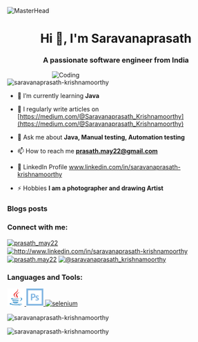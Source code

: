 ![MasterHead](https://institute.careerguide.com/wp-content/uploads/2020/09/Blog-Post-Graphic-How-to-design-the-perfect-MMS_gif.gif)
<h1 align="center">Hi 👋, I'm Saravanaprasath</h1>
<h3 align="center">A passionate software engineer from India</h3>
<img align="right" alt="Coding" width="400" src="https://camo.githubusercontent.com/a4c584bce1c41271485d28f92aaf9f581b3c88b68ca723b6edfd58b4ba988c2b/68747470733a2f2f63646e2e6472696262626c652e636f6d2f75736572732f313138373833362f73637265656e73686f74732f363533393432392f70726f6772616d65722e676966">

<p align="left"> <img src="https://komarev.com/ghpvc/?username=saravanaprasath-krishnamoorthy&label=Profile%20views&color=0e75b6&style=flat" alt="saravanaprasath-krishnamoorthy" /> </p>

- 🌱 I’m currently learning **Java**

- 📝 I regularly write articles on [https://medium.com/@Saravanaprasath_Krishnamoorthy](https://medium.com/@Saravanaprasath_Krishnamoorthy)

- 💬 Ask me about **Java, Manual testing, Automation testing**

- 📫 How to reach me **prasath.may22@gmail.com**

- 📄 LinkedIn Profile www.linkedin.com/in/saravanaprasath-krishnamoorthy

- ⚡ Hobbies **I am a photographer and drawing Artist**

### Blogs posts
<!-- BLOG-POST-LIST:START -->
<!-- BLOG-POST-LIST:END -->

<h3 align="left">Connect with me:</h3>
<p align="left">
<a href="https://twitter.com/prasath_may22" target="blank"><img align="center" src="https://raw.githubusercontent.com/rahuldkjain/github-profile-readme-generator/master/src/images/icons/Social/twitter.svg" alt="prasath_may22" height="30" width="40" /></a>
<a href="http://www.linkedin.com/in/saravanaprasath-krishnamoorthy" target="blank"><img align="center" src="https://raw.githubusercontent.com/rahuldkjain/github-profile-readme-generator/master/src/images/icons/Social/linked-in-alt.svg" alt="http://www.linkedin.com/in/saravanaprasath-krishnamoorthy" height="30" width="40" /></a>
<a href="https://instagram.com/prasath.may22" target="blank"><img align="center" src="https://raw.githubusercontent.com/rahuldkjain/github-profile-readme-generator/master/src/images/icons/Social/instagram.svg" alt="prasath.may22" height="30" width="40" /></a>
<a href="https://medium.com/@saravanaprasath_krishnamoorthy" target="blank"><img align="center" src="https://raw.githubusercontent.com/rahuldkjain/github-profile-readme-generator/master/src/images/icons/Social/medium.svg" alt="@saravanaprasath_krishnamoorthy" height="30" width="40" /></a>
</p>

<h3 align="left">Languages and Tools:</h3>
<p align="left"> <a href="https://www.java.com" target="_blank" rel="noreferrer"> <img src="https://raw.githubusercontent.com/devicons/devicon/master/icons/java/java-original.svg" alt="java" width="40" height="40"/> </a> <a href="https://www.photoshop.com/en" target="_blank" rel="noreferrer"> <img src="https://raw.githubusercontent.com/devicons/devicon/master/icons/photoshop/photoshop-line.svg" alt="photoshop" width="40" height="40"/> </a> <a href="https://www.selenium.dev" target="_blank" rel="noreferrer"> <img src="https://raw.githubusercontent.com/detain/svg-logos/780f25886640cef088af994181646db2f6b1a3f8/svg/selenium-logo.svg" alt="selenium" width="40" height="40"/> </a> </p>

<p><img align="center" src="https://github-readme-stats.vercel.app/api/top-langs?username=saravanaprasath-krishnamoorthy&show_icons=true&locale=en&layout=compact" alt="saravanaprasath-krishnamoorthy" /></p>

<p><img align="center" src="https://github-readme-streak-stats.herokuapp.com/?user=saravanaprasath-krishnamoorthy&" alt="saravanaprasath-krishnamoorthy" /></p>
